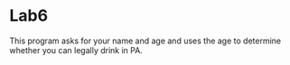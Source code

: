 # Lab6
This program asks for your name and age and uses the age to determine whether you can legally drink in PA.
